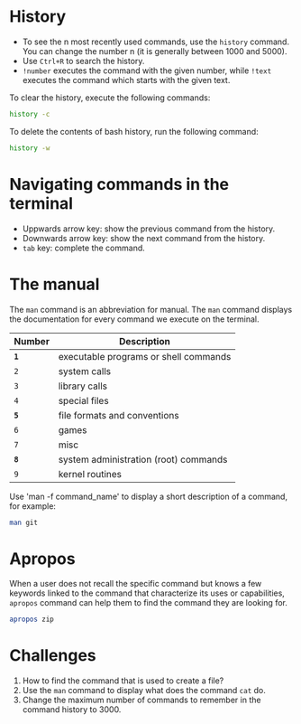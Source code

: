 <h1>History</h1>

* To see the n most recently used commands, use the <code>history</code> command.
You can change the number n (it is generally between 1000 and 5000).
* Use <code>Ctrl+R</code> to search the history.
* <code>!number</code> executes the command with the given number, while <code>!text</code> executes the command which starts with the given text.

To clear the history, execute the following commands:

```bash
history -c
```

To delete the contents of bash history, run the following command:

```bash
history -w
```

<h1>Navigating commands in the terminal</h1>

* Uppwards arrow key: show the previous command from the history.
* Downwards arrow key: show the next command from the history.
* <code>tab</code> key: complete the command.

<h1>The manual</h1>

The <code>man</code> command is an abbreviation for manual. 
The <code>man</code> command displays the documentation for every command we execute on the terminal.

| Number | Description |
| --- | --- |
| <code><b>1</b></code> | executable programs or shell commands |
| <code>2</code> | system calls |
| <code>3</code> | library calls |
| <code>4</code> | special files |
| <code><b>5</b></code> | file formats and conventions |
| <code>6</code> | games |
| <code>7</code> | misc |
| <code><b>8</b></code> | system administration (root) commands |
| <code>9</code> | kernel routines |

Use 'man -f command_name' to display a short description of a command, for example:

```bash
man git
```

<h1>Apropos</h1>

When a user does not recall the specific command but knows a few keywords linked to the command that characterize its uses or capabilities, <code>apropos</code> command can help them to find the command they are looking for.

```bash
apropos zip
```

<h1>Challenges</h1>

1. How to find the command that is used to create a file?
2. Use the <code>man</code> command to display what does the command <code>cat</code> do.
3. Change the maximum number of commands to remember in the command history to 3000.

